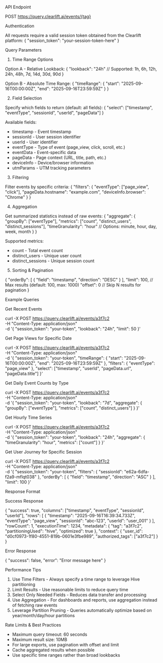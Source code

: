 API Endpoint

  POST https://query.clearlift.ai/events/{tag}

  Authentication

  All requests require a valid session token obtained from the Clearlift platform:
  {
    "session_token": "your-session-token-here"
  }

  Query Parameters

  1. Time Range Options

  Option A - Relative Lookback:
  {
    "lookback": "24h"  // Supported: 1h, 6h, 12h, 24h, 48h, 7d, 14d, 30d, 90d
  }

  Option B - Absolute Time Range:
  {
    "timeRange": {
      "start": "2025-09-16T00:00:00Z",
      "end": "2025-09-16T23:59:59Z"
    }
  }

  2. Field Selection

  Specify which fields to return (default: all fields):
  {
    "select": ["timestamp", "eventType", "sessionId", "userId", "pageData"]
  }

  Available fields:
  - timestamp - Event timestamp
  - sessionId - User session identifier
  - userId - User identifier
  - eventType - Type of event (page_view, click, scroll, etc.)
  - eventData - Event-specific data
  - pageData - Page context (URL, title, path, etc.)
  - deviceInfo - Device/browser information
  - utmParams - UTM tracking parameters

  3. Filtering

  Filter events by specific criteria:
  {
    "filters": {
      "eventType": ["page_view", "click"],
      "pageData.hostname": "example.com",
      "deviceInfo.browser": "Chrome"
    }
  }

  4. Aggregation

  Get summarized statistics instead of raw events:
  {
    "aggregate": {
      "groupBy": ["eventType"],
      "metrics": ["count", "distinct_users", "distinct_sessions"],
      "timeGranularity": "hour"  // Options: minute, hour, day, week, month
    }
  }

  Supported metrics:
  - count - Total event count
  - distinct_users - Unique user count
  - distinct_sessions - Unique session count

  5. Sorting & Pagination

  {
    "orderBy": [
      { "field": "timestamp", "direction": "DESC" }
    ],
    "limit": 100,    // Max results (default: 100, max: 1000)
    "offset": 0      // Skip N results for pagination
  }

  Example Queries

  Get Recent Events

  curl -X POST https://query.clearlift.ai/events/a3f7c2 \
    -H "Content-Type: application/json" \
    -d '{
      "session_token": "your-token",
      "lookback": "24h",
      "limit": 50
    }'

  Get Page Views for Specific Date

  curl -X POST https://query.clearlift.ai/events/a3f7c2 \
    -H "Content-Type: application/json" \
    -d '{
      "session_token": "your-token",
      "timeRange": {
        "start": "2025-09-16T00:00:00Z",
        "end": "2025-09-16T23:59:59Z"
      },
      "filters": {
        "eventType": "page_view"
      },
      "select": ["timestamp", "userId", "pageData.url", "pageData.title"]
    }'

  Get Daily Event Counts by Type

  curl -X POST https://query.clearlift.ai/events/a3f7c2 \
    -H "Content-Type: application/json" \
    -d '{
      "session_token": "your-token",
      "lookback": "7d",
      "aggregate": {
        "groupBy": ["eventType"],
        "metrics": ["count", "distinct_users"]
      }
    }'

  Get Hourly Time Series

  curl -X POST https://query.clearlift.ai/events/a3f7c2 \
    -H "Content-Type: application/json" \
    -d '{
      "session_token": "your-token",
      "lookback": "24h",
      "aggregate": {
        "timeGranularity": "hour",
        "metrics": ["count"]
      }
    }'

  Get User Journey for Specific Session

  curl -X POST https://query.clearlift.ai/events/a3f7c2 \
    -H "Content-Type: application/json" \
    -d '{
      "session_token": "your-token",
      "filters": {
        "sessionId": "e62a-6dfa-f2a9-mflqt038"
      },
      "orderBy": [
        { "field": "timestamp", "direction": "ASC" }
      ],
      "limit": 100
    }'

  Response Format

  Success Response

  {
    "success": true,
    "columns": ["timestamp", "eventType", "sessionId", "userId"],
    "rows": [
      {
        "timestamp": "2025-09-16T16:39:34.733Z",
        "eventType": "page_view",
        "sessionId": "abc-123",
        "userId": "user_001"
      }
    ],
    "rowCount": 1,
    "executionTime": 1234,
    "metadata": {
      "tag": "a3f7c2",
      "partitioningUsed": "hive",
      "optimized": true
    },
    "context": {
      "user_id": "d0cf0973-1f80-4551-819b-0601e3fbe989",
      "authorized_tags": ["a3f7c2"]
    }
  }

  Error Response

  {
    "success": false,
    "error": "Error message here"
  }

  Performance Tips

  1. Use Time Filters - Always specify a time range to leverage Hive partitioning
  2. Limit Results - Use reasonable limits to reduce query time
  3. Select Only Needed Fields - Reduces data transfer and processing
  4. Use Aggregation - For dashboards and reports, use aggregation instead of fetching raw events
  5. Leverage Partition Pruning - Queries automatically optimize based on year/month/day/hour partitions

  Rate Limits & Best Practices

  - Maximum query timeout: 60 seconds
  - Maximum result size: 10MB
  - For large exports, use pagination with offset and limit
  - Cache aggregated results when possible
  - Use specific time ranges rather than broad lookbacks
  